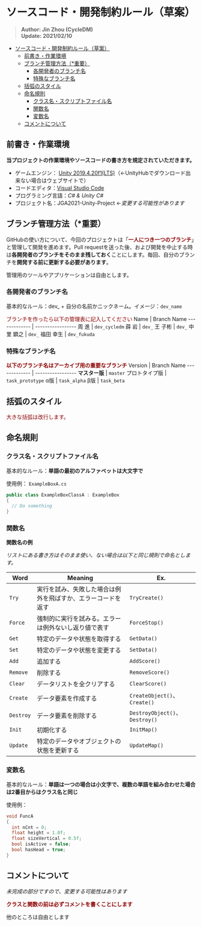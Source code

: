 # ソースコード・開発制約ルール（草案）

> **Author: Jin Zhou (CycleDM)**<br>
> **Update: 2021/02/10**

- [ソースコード・開発制約ルール（草案）](#ソースコード開発制約ルール草案)
  - [前書き・作業環境](#前書き作業環境)
  - [ブランチ管理方法（*重要）](#ブランチ管理方法重要)
    - [各開発者のブランチ名](#各開発者のブランチ名)
    - [特殊なブランチ名](#特殊なブランチ名)
  - [括弧のスタイル](#括弧のスタイル)
  - [命名規則](#命名規則)
    - [クラス名・スクリプトファイル名](#クラス名スクリプトファイル名)
    - [関数名](#関数名)
    - [変数名](#変数名)
  - [コメントについて](#コメントについて)

前書き・作業環境
---
**当プロジェクトの作業環境やソースコードの書き方を規定されていただきます。**
- ゲームエンジン： [Unity 2019.4.20f1(LTS)](https://unity3d.com/jp/unity/qa/lts-releases)（←UnityHubでダウンロード出来ない場合はウェブサイトで）
- コードエディタ：[Visual Studio Code](https://code.visualstudio.com/)
- プログラミング言語：*C# & Unity C#*
- プロジェクト名：JGA2021-Unity-Project ←*変更する可能性があります*

ブランチ管理方法（*重要）
---
GitHubの使い方について、今回のプロジェクトは「<font color=darkred>**一人につき一つのブランチ**</font>」と管理して開発を進めます。Pull requestを送った後、および開発を中止する時は**各開発者のブランチをそのまま残しておく**ことにします。毎回、自分のブランチを**開発する前に更新する必要があります**。

管理用のツールやアプリケーションは自由とします。

### 各開発者のブランチ名
基本的なルール：dev_ + 自分の名前かニックネーム。イメージ：`dev_name`

<font color = darkred>ブランチを作ったら以下の管理表に記入してください</font>
Name          | Branch Name
------------- | -----------------
周 進          | `dev_cycledm`
薛 岩          | `dev_`
王 子彬        | `dev_`
中里 顕之      | `dev_`
福田 幸生      | `dev_fukuda`

### 特殊なブランチ名
<font color = darkred>**以下のブランチ名はアーカイブ用の重要なブランチ**</font>
Version       | Branch Name
------------- | -----------------
**マスター版** | `master`
プロトタイプ版  | `task_prototype`
α版           | `task_alpha`
β版           | `task_beta`

括弧のスタイル
---
<font color=darkred>大きな括弧は改行します。</font>

命名規則
---
### クラス名・スクリプトファイル名
基本的なルール：**単語の最初のアルファベットは大文字で**

使用例：
`ExampleBoxA.cs`
```C#
public class ExampleBoxClassA : ExampleBox
{
  // Do something
}
```

### 関数名
**関数名の例**

*リストにある書き方はそのまま使い、ない場合は以下と同じ規則で命名とします。*

Word          | Meaning                                                   | Ex.                             
------------- | --------------------------------------------------------- | --------------------------------
`Try`         | 実行を試み、失敗した場合は例外を飛ばすか、エラーコードを返す       | `TryCreate()`
`Force`       | 強制的に実行を試みる。エラーは例外ないし返り値で表す              | `ForceStop()`
`Get`         | 特定のデータや状態を取得する                                  | `GetData()`
`Set`         | 特定のデータや状態を変更する                                  | `SetData()`
`Add`         | 追加する                                                   | `AddScore()`
`Remove`      | 削除する                                                   | `RemoveScore()`
`Clear`       | データリストを全クリアする                                    | `ClearScore()`
`Create`      | データ要素を作成する                                         | `CreateObject()`、`Create()`
`Destroy`     | データ要素を削除する                                         | `DestroyObject()`、`Destroy()`
`Init`        | 初期化する                                                  | `InitMap()`
`Update`      | 特定のデータやオブジェクトの状態を更新する                      | `UpdateMap()`

### 変数名
基本的なルール：**単語は一つの場合は小文字で、複数の単語を組み合わせた場合は2番目からはクラス名と同じ**

使用例：
```C#
void FuncA
{
  int nCnt = 0;
  float height = 1.0f;
  float sizeVertical = 0.5f;
  bool isActive = false;
  bool hasHead = true;
}
```

コメントについて
---
*未完成の部分ですので、変更する可能性はあります*

<font color = darkred>**クラスと関数の前は必ずコメントを書くことにします**</font>

他のところは自由とします